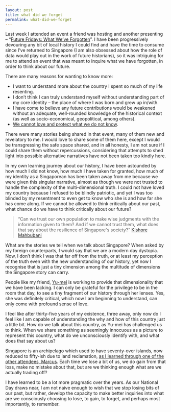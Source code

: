 ```yaml
---
layout: post
title: what did we forget
permalink: what-did-we-forget
---
```

Last week I attended an event a friend was hosting and another presenting – “[Future Fridays: What We’ve Forgotten](https://www.facebook.com/events/594593307332272/)”. I have been progressively devouring any bit of local history I could find and have the time to consume since I’ve returned to Singapore (I am also obsessed about how the role of data would play out in the work of future historians), so it was intriguing for me to attend an event that was meant to inquire what we have forgotten, in order to think about our future. 

There are many reasons for wanting to know more:

- I want to understand more about the country I spent so much of my life resenting.
- I don’t think I can truly understand myself without understanding part of my core identity – the place of where I was born and grew up in/with.
- I have come to believe any future contributions would be weakened without an adequate, well-rounded knowledge of the historical context (as well as socio-economical, geopolitical, among others).
- [We cannot love and protect what we do not know](https://medium.com/@wynlim/we-cannot-protect-what-we-do-not-know-73de7aaade50).

There were many stories being shared in that event, many of them new and revelatory to me. I would love to share some of them here, except I would be transgressing the safe space shared, and  in all honesty, I am not sure if I could share them without repercussions, considering that attempts to shed light into possible alternative narratives have not been taken too kindly here. 

In my own learning journey about our history, I have been astounded by how much I did not know, how much I have taken for granted, how much of my identity as a Singaporean has been taken away from me because we were given this singular narrative, almost as though we were not trusted to handle the complexity of the multi-dimensional truth. I could not have loved my country because I refused to be blindly patriotic, and yet I was too blinded by my resentment to even get to know who she is and how far she has come along. If we cannot be allowed to think critically about our past, what chance do we have to think critically about our future? 

> “Can we trust our own population to make wise judgments with the information given to them? And if we cannot trust them, what does that say about the resilience of Singapore's society?” [Kishore Mahbubani](http://www.straitstimes.com/opinion/trust-the-people-share-government-data)

What are the stories we tell when we talk about Singapore? When asked by my foreign counterparts, I would say that we are a modern day dystopia. Now, I don’t think I was that far off from the truth, or at least my perception of the truth even with the new understanding of our history, yet now I recognise that is just a tiny dimension among the multitude of dimensions the Singapore story can carry.

People like my friend, [Yu-mei](http://blog.toomanythoughts.org/2016/08/thinking-out-loud-about-ndp2016s-legend.html) is working to provide that dimensionality that we have been lacking. I can only be grateful for the privilege to be in the room that day, to see a tiny fragment of our history through her lenses. Yes, she was definitely critical, which now I am beginning to understand, can only come with profound sense of love. 

I feel like after thirty-five years of my existence, three away, only now do I feel like I am capable of understanding the why and how of this country just a little bit.  How do we talk about this country, as Yu-mei has challenged us to think. When we share something as seemingly innocuous as a picture to represent this country, what do we unconsciously identify with, and what does that say about us?

Singapore is an archipelago which used to have seventy-over islands, now reduced to fifty-ish due to land reclamation, [as I learned through one of the other attendees, Marcus](http://islandnation.sg/story/view-from-above/). Each time we lose a bit of us, we do gain from that loss, make no mistake about that, but are we thinking enough what are we actually trading off? 

I have learned to be a lot more pragmatic over the years. As our National Day draws near, I am not naive enough to wish that we stop losing bits of our past, but rather, develop the capacity to make better inquiries into what are we consciously choosing to lose, to gain, to forget, and perhaps most importantly, to remember. 
